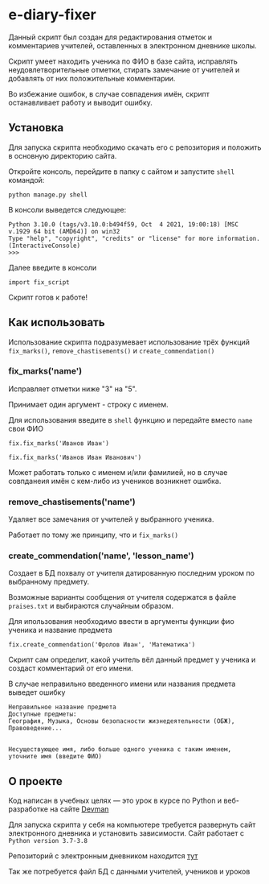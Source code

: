 # e-diary-fixer

Данный скрипт был создан для редактирования отметок и комментариев учителей,
оставленных в электронном дневнике школы. 

Скрипт умеет находить ученика по ФИО в базе сайта, исправлять неудовлетворительные отметки,
стирать замечание от учителей и добавлять от них положительные комментарии. 

Во избежание ошибок, в случае совпадения имён, скрипт останавливает работу и выводит ошибку.

## Установка

Для запуска скрипта необходимо скачать его с репозитория и положить в основную директорию сайта.

Откройте консоль, перейдите в папку с сайтом и запустите `shell` командой:

```
python manage.py shell
```

В консоли выведется следующее:

```
Python 3.10.0 (tags/v3.10.0:b494f59, Oct  4 2021, 19:00:18) [MSC v.1929 64 bit (AMD64)] on win32
Type "help", "copyright", "credits" or "license" for more information.
(InteractiveConsole)
>>>
```

Далее введите в консоли 

```
import fix_script
```

Скрипт готов к работе!

## Как использовать

Использование скрипта подразумевает использование трёх функций `fix_marks()`, `remove_chastisements()` и
`create_commendation()`

### fix_marks('name')

Исправляет отметки ниже "3" на "5".

Принимает один аргумент - строку с именем. 

Для использования введите в `shell` функцию и передайте вместо `name` свои ФИО

```commandline
fix.fix_marks('Иванов Иван')

fix.fix_marks('Иванов Иван Иванович')
```

Может работать только с именем и/или фамилией, 
но в случае совпданеия имён с кем-либо из учеников возникнет ошибка.

### remove_chastisements('name')

Удаляет все замечания от учителей у выбранного ученика.

Работает по тому же принципу, что и `fix_marks()`

### create_commendation('name', 'lesson_name')

Создает в БД похвалу от учителя датированную последним уроком по выбранному предмету.

Возможные варианты сообщения от учителя содержатся в файле `praises.txt` и выбираются случайным образом.

Для ипользования необходимо ввести в аргументы функции фио ученика и название предмета

```commandline
fix.create_commendation('Фролов Иван', 'Матeматика')
```

Скрипт сам определит, какой учитель вёл данный предмет у ученика и создаст комментарий от его имени.

В случае неправильно введенного имени или названия предмета выведет ошибку

```commandline
Неправильное название предмета
Доступные предметы:
География, Музыка, Основы безопасности жизнедеятельности (ОБЖ), Правоведение...


Несуществующее имя, либо больше одного ученика с таким именем, уточните имя (введите ФИО)
```

## О проекте

Код написан в учебных целях — это урок в курсе по Python и веб-разработке на сайте [Devman](https://dvmn.org/)

Для запуска скрипта у себя на компьютере требуется развернуть сайт электронного дневника и установить зависимости.
Сайт работает с `Python version 3.7-3.8`

Репозиторий с электронным дневником находится [тут](https://github.com/devmanorg/e-diary/tree/master)

Так же потребуется файл БД с данными учителей, учеников и уроков